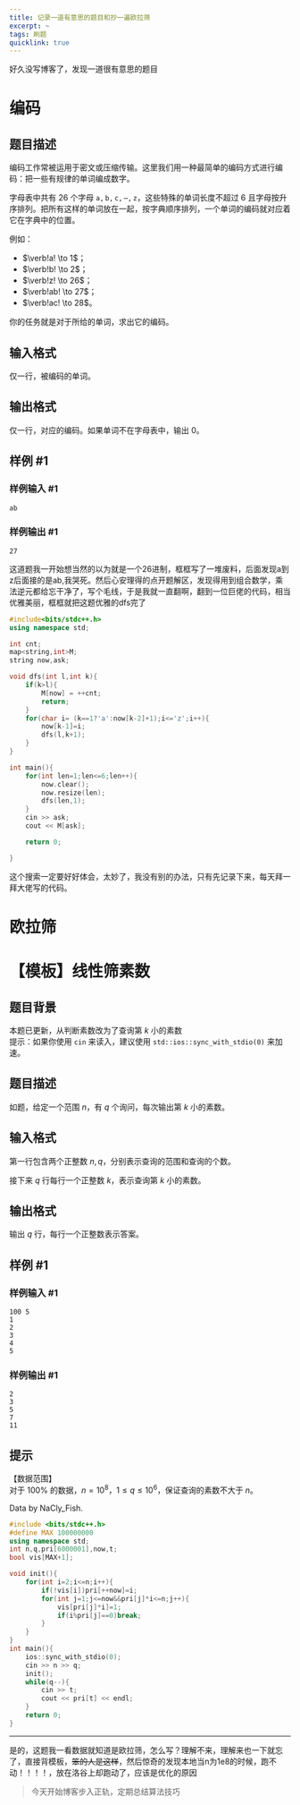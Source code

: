 ```yaml
---
title: 记录一道有意思的题目和抄一遍欧拉筛
excerpt: ~
tags: 刷题
quicklink: true
---
```




好久没写博客了，发现一道很有意思的题目



# 编码

## 题目描述

编码工作常被运用于密文或压缩传输。这里我们用一种最简单的编码方式进行编码：把一些有规律的单词编成数字。

字母表中共有 $26$ 个字母 $\mathtt{a,b,c,\cdots,z}$，这些特殊的单词长度不超过 $6$ 且字母按升序排列。把所有这样的单词放在一起，按字典顺序排列，一个单词的编码就对应着它在字典中的位置。

例如：

- $\verb!a! \to 1$；
- $\verb!b! \to 2$；
- $\verb!z! \to 26$；
- $\verb!ab! \to 27$；
- $\verb!ac! \to 28$。

你的任务就是对于所给的单词，求出它的编码。

## 输入格式

仅一行，被编码的单词。

## 输出格式

仅一行，对应的编码。如果单词不在字母表中，输出 $0$。

## 样例 #1

### 样例输入 #1

```
ab
```

### 样例输出 #1

```
27
```

这道题我一开始想当然的以为就是一个26进制，框框写了一堆废料，后面发现a到z后面接的是ab,我哭死。然后心安理得的点开题解区，发现得用到组合数学，乘法逆元都给忘干净了，写个毛线，于是我就一直翻啊，翻到一位巨佬的代码，相当优雅美丽，框框就把这题优雅的dfs完了

```cpp
#include<bits/stdc++.h>
using namespace std;

int cnt;
map<string,int>M;
string now,ask;

void dfs(int l,int k){
    if(k>l){
        M[now] = ++cnt;
        return;
    }
    for(char i= (k==1?'a':now[k-2]+1);i<='z';i++){
        now[k-1]=i;
        dfs(l,k+1);
    }
}

int main(){
    for(int len=1;len<=6;len++){
        now.clear();
        now.resize(len);
        dfs(len,1);
    }
    cin >> ask;
    cout << M[ask]; 

    return 0;

}
```

这个搜索一定要好好体会，太妙了，我没有别的办法，只有先记录下来，每天拜一拜大佬写的代码。

# 欧拉筛

# 【模板】线性筛素数

## 题目背景

本题已更新，从判断素数改为了查询第 $k$ 小的素数  
提示：如果你使用  `cin` 来读入，建议使用 `std::ios::sync_with_stdio(0)` 来加速。

## 题目描述

如题，给定一个范围 $n$，有 $q$ 个询问，每次输出第 $k$ 小的素数。

## 输入格式

第一行包含两个正整数 $n,q$，分别表示查询的范围和查询的个数。

接下来 $q$ 行每行一个正整数 $k$，表示查询第 $k$ 小的素数。

## 输出格式

输出 $q$ 行，每行一个正整数表示答案。

## 样例 #1

### 样例输入 #1

```
100 5
1
2
3
4
5
```

### 样例输出 #1

```
2
3
5
7
11
```

## 提示

【数据范围】  
对于 $100\%$ 的数据，$n = 10^8$，$1 \le q \le 10^6$，保证查询的素数不大于 $n$。

Data by NaCly\_Fish.

```cpp
#include <bits/stdc++.h>
#define MAX 100000000
using namespace std;
int n,q,pri[6000001],now,t;
bool vis[MAX+1];

void init(){
    for(int i=2;i<=n;i++){
        if(!vis[i])pri[++now]=i;
        for(int j=1;j<=now&&pri[j]*i<=n;j++){
            vis[pri[j]*i]=1;
            if(i%pri[j]==0)break;
        }
    }
}
int main(){
    ios::sync_with_stdio(0);
    cin >> n >> q;
    init();
    while(q--){
        cin >> t;
        cout << pri[t] << endl;
    }    
    return 0;
}
```

---

是的，这题我一看数据就知道是欧拉筛，怎么写？理解不来，理解来也一下就忘了，直接背模板，~~笨的人是这样~~，然后惊奇的发现本地当n为1e8的时候，跑不动！！！！，放在洛谷上却跑动了，应该是优化的原因

> 今天开始博客步入正轨，定期总结算法技巧
